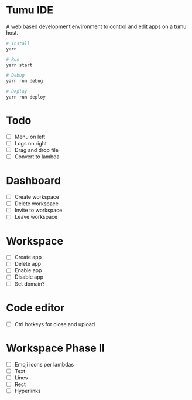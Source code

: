 # Tumu IDE
A web based development environment to control and edit apps on a tumu host.

```bash
# Install
yarn

# Run
yarn start

# Debug
yarn run debug

# Deploy
yarn run deploy
```

# Todo
- [ ] Menu on left
- [ ] Logs on right
- [ ] Drag and drop file
- [ ] Convert to lambda

# Dashboard
- [ ] Create workspace
- [ ] Delete workspace
- [ ] Invite to workspace
- [ ] Leave workspace

# Workspace
- [ ] Create app
- [ ] Delete app
- [ ] Enable app
- [ ] Disable app
- [ ] Set domain?

# Code editor
- [ ] Ctrl hotkeys for close and upload

# Workspace Phase II
- [ ] Emoji icons per lambdas
- [ ] Text
- [ ] Lines
- [ ] Rect
- [ ] Hyperlinks
